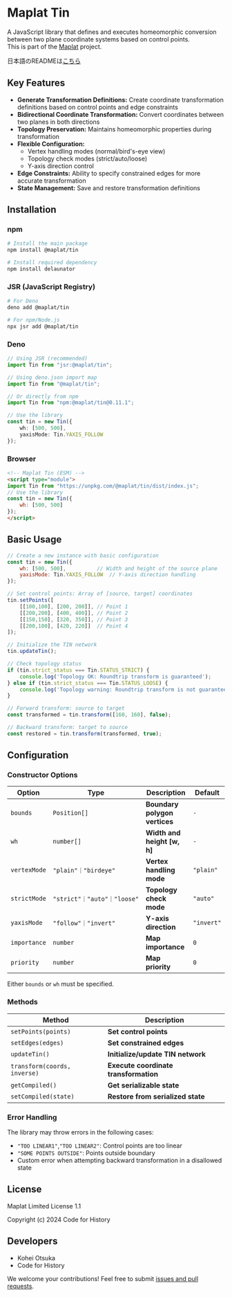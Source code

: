 # Maplat Tin

A JavaScript library that defines and executes homeomorphic conversion between two plane coordinate systems based on control points.  
This is part of the [Maplat](https://github.com/code4history/Maplat/) project.

日本語のREADMEは[こちら](./README.ja.md)

## Key Features

- **Generate Transformation Definitions:** Create coordinate transformation definitions based on control points and edge constraints
- **Bidirectional Coordinate Transformation:** Convert coordinates between two planes in both directions
- **Topology Preservation:** Maintains homeomorphic properties during transformation
- **Flexible Configuration:** 
  - Vertex handling modes (normal/bird's-eye view)
  - Topology check modes (strict/auto/loose)
  - Y-axis direction control
- **Edge Constraints:** Ability to specify constrained edges for more accurate transformation
- **State Management:** Save and restore transformation definitions

## Installation

### npm

```sh
# Install the main package
npm install @maplat/tin

# Install required dependency
npm install delaunator
```

### JSR (JavaScript Registry)

```sh
# For Deno
deno add @maplat/tin

# For npm/Node.js
npx jsr add @maplat/tin
```

### Deno

```typescript
// Using JSR (recommended)
import Tin from "jsr:@maplat/tin";

// Using deno.json import map
import Tin from "@maplat/tin";

// Or directly from npm
import Tin from "npm:@maplat/tin@0.11.1";

// Use the library
const tin = new Tin({
    wh: [500, 500],
    yaxisMode: Tin.YAXIS_FOLLOW
});
```

### Browser

```html
<!-- Maplat Tin (ESM) -->
<script type="module">
import Tin from "https://unpkg.com/@maplat/tin/dist/index.js";
// Use the library
const tin = new Tin({
    wh: [500, 500]
});
</script>
```

## Basic Usage

```javascript
// Create a new instance with basic configuration
const tin = new Tin({
    wh: [500, 500],          // Width and height of the source plane
    yaxisMode: Tin.YAXIS_FOLLOW  // Y-axis direction handling
});

// Set control points: Array of [source, target] coordinates
tin.setPoints([
    [[100,100], [200, 200]], // Point 1
    [[200,200], [400, 400]], // Point 2
    [[150,150], [320, 350]], // Point 3
    [[200,100], [420, 220]]  // Point 4
]);

// Initialize the TIN network
tin.updateTin();

// Check topology status
if (tin.strict_status === Tin.STATUS_STRICT) {
    console.log('Topology OK: Roundtrip transform is guaranteed');
} else if (tin.strict_status === Tin.STATUS_LOOSE) {
    console.log('Topology warning: Roundtrip transform is not guaranteed');
}

// Forward transform: source to target
const transformed = tin.transform([160, 160], false);

// Backward transform: target to source
const restored = tin.transform(transformed, true);
```

## Configuration

### Constructor Options

| **Option** | **Type**                      | **Description**                   | **Default** |
| ------------- | --------------------------- | ------------------------- | ------------- |
| `bounds`      | `Position[]`                | **Boundary polygon vertices**        | `-`           |
| `wh`          | `number[]`                  | **Width and height [w, h]**        | `-`           |
| `vertexMode`  | `"plain"｜"birdeye"`        | **Vertex handling mode**          | `"plain"`     |
| `strictMode`  | `"strict"｜"auto"｜"loose"` | **Topology check mode** | `"auto"`      |
| `yaxisMode`   | `"follow"｜"invert"`        | **Y-axis direction**              | `"invert"`    |
| `importance`  | `number`                    | **Map importance**           | `0`           |
| `priority`    | `number`                    | **Map priority**           | `0`           |

Either `bounds` or `wh` must be specified.

### Methods

| **Method**                  | **Description**                          |
| ---------------------------- | --------------------------------- |
| `setPoints(points)`          | **Set control points**                   |
| `setEdges(edges)`            | **Set constrained edges**            |
| `updateTin()`                | **Initialize/update TIN network**    |
| `transform(coords, inverse)` | **Execute coordinate transformation**                 |
| `getCompiled()`              | **Get serializable state**     |
| `setCompiled(state)`         | **Restore from serialized state** |

### Error Handling

The library may throw errors in the following cases:

- `"TOO LINEAR1"`,`"TOO LINEAR2"`: Control points are too linear
- `"SOME POINTS OUTSIDE"`: Points outside boundary
- Custom error when attempting backward transformation in a disallowed state

## License

Maplat Limited License 1.1

Copyright (c) 2024 Code for History

## Developers

- Kohei Otsuka
- Code for History

We welcome your contributions! Feel free to submit [issues and pull requests](https://github.com/code4history/MaplatTin/issues).